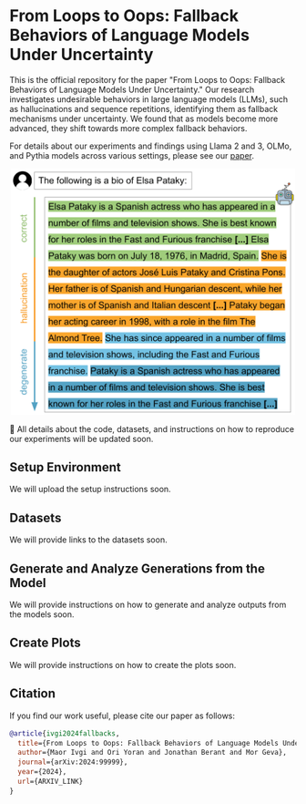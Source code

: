 # From Loops to Oops: Fallback Behaviors of Language Models Under Uncertainty

This is the official repository for the paper "From Loops to Oops: Fallback Behaviors of Language Models Under 
Uncertainty." Our research investigates undesirable behaviors in large language models (LLMs), such as hallucinations 
and sequence repetitions, identifying them as fallback mechanisms under uncertainty. We found that as models become 
more advanced, they shift towards more complex fallback behaviors.

For details about our experiments and findings using Llama 2 and 3, OLMo, and Pythia models across various settings, 
please see our [paper](https://arxiv.com).

<p align="center">
  <img src="fallbacks-1.png" alt="Fallback Behaviors" width="500"/>
</p>



🚨 All details about the code, datasets, and instructions on how to reproduce our experiments will be updated soon.

## Setup Environment

We will upload the setup instructions soon.

## Datasets

We will provide links to the datasets soon.

## Generate and Analyze Generations from the Model

We will provide instructions on how to generate and analyze outputs from the models soon.

## Create Plots

We will provide instructions on how to create the plots soon.

## Citation

If you find our work useful, please cite our paper as follows:

```bibtex
@article{ivgi2024fallbacks,
  title={From Loops to Oops: Fallback Behaviors of Language Models Under Uncertainty},
  author={Maor Ivgi and Ori Yoran and Jonathan Berant and Mor Geva},
  journal={arXiv:2024:99999},
  year={2024},
  url={ARXIV_LINK}
}